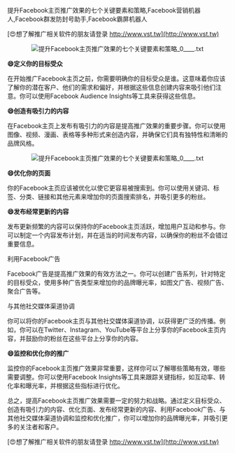 提升Facebook主页推广效果的七个关键要素和策略,Facebook营销机器人,Facebook群发防封号助手,Facebook霸屏机器人

[😍想了解推广相关软件的朋友请登录 http://www.vst.tw](http://www.vst.tw)

 <center><img src="https://vst.tw/MP4/tuiguang/png/5.png" alt="提升Facebook主页推广效果的七个关键要素和策略_0____.txt"></center>

**😄定义你的目标受众**

在开始推广Facebook主页之前，你需要明确你的目标受众是谁。这意味着你应该了解你的潜在客户、他们的需求和偏好，并根据这些信息创建内容来吸引他们注意。你可以使用Facebook Audience Insights等工具来获得这些信息。

**😄创造有吸引力的内容**

在Facebook主页上发布有吸引力的内容是提高推广效果的重要步骤。你可以使用图像、视频、漫画、表格等多种形式来创造内容，并确保它们具有独特性和清晰的品牌风格。

 <center><img src="https://vst.tw/MP4/tuiguang/png/2.png" alt="提升Facebook主页推广效果的七个关键要素和策略_0____.txt"></center>

**😄优化你的页面**

你的Facebook主页应该被优化以使它更容易被搜索到。你可以使用关键词、标签、分类、链接和其他元素来增加你的页面搜索排名，并吸引更多的粉丝。

**😄发布经常更新的内容**

发布更新频繁的内容可以保持你的Facebook主页活跃，增加用户互动和参与。你可以制定一个内容发布计划，并在适当的时间发布内容，以确保你的粉丝不会错过重要信息。

利用Facebook广告

Facebook广告是提高推广效果的有效方法之一。你可以创建广告系列，针对特定的目标受众，使用多种广告类型来增加你的品牌曝光率，如图文广告、视频广告、聚合广告等。

与其他社交媒体渠道协调

你可以将你的Facebook主页与其他社交媒体渠道协调，以获得更广泛的传播。例如，你可以在Twitter、Instagram、YouTube等平台上分享你的Facebook主页内容，并鼓励你的粉丝在这些平台上分享你的内容。

**😄监控和优化你的推广**

监控你的Facebook主页推广效果非常重要，这样你可以了解哪些策略有效，哪些需要调整。你可以使用Facebook Insights等工具来跟踪关键指标，如互动率、转化率和曝光率，并根据这些指标进行优化。

总之，提高Facebook主页推广效果需要一定的努力和战略。通过定义目标受众、创造有吸引力的内容、优化页面、发布经常更新的内容、利用Facebook广告、与其他社交媒体渠道协调和监控和优化推广，你可以增加你的品牌曝光率，并吸引更多的关注者和客户。

[😍想了解推广相关软件的朋友请登录 http://www.vst.tw](http://www.vst.tw)



